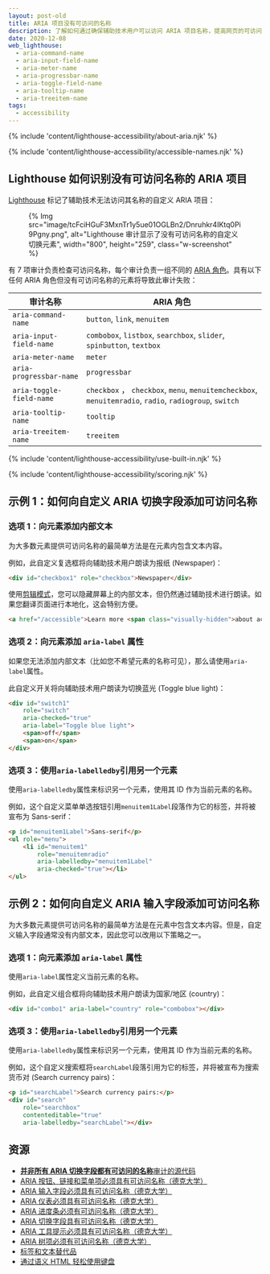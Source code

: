 ```yaml
---
layout: post-old
title: ARIA 项目没有可访问的名称
description: 了解如何通过确保辅助技术用户可以访问 ARIA 项目名称，提高网页的可访问性。
date: 2020-12-08
web_lighthouse:
  - aria-command-name
  - aria-input-field-name
  - aria-meter-name
  - aria-progressbar-name
  - aria-toggle-field-name
  - aria-tooltip-name
  - aria-treeitem-name
tags:
  - accessibility
---
```


{% include 'content/lighthouse-accessibility/about-aria.njk' %}

{% include 'content/lighthouse-accessibility/accessible-names.njk' %}

## Lighthouse 如何识别没有可访问名称的 ARIA 项目

[Lighthouse](https://developers.google.com/web/tools/lighthouse/) 标记了辅助技术无法访问其名称的自定义 ARIA 项目：

<figure class="w-figure">{% Img src="image/tcFciHGuF3MxnTr1y5ue01OGLBn2/Dnruhkr4IKtq0Pi9Pgny.png", alt="Lighthouse 审计显示了没有可访问名称的自定义切换元素", width="800", height="259", class="w-screenshot" %}</figure>

有 7 项审计负责检查可访问名称，每个审计负责一组不同的 [ARIA 角色](https://www.w3.org/TR/wai-aria-practices-1.1/#aria_ex)。具有以下任何 ARIA 角色但没有可访问名称的元素将导致此审计失败：

审计名称 | ARIA 角色
--- | ---
`aria-command-name` | `button`, `link`, `menuitem`
`aria-input-field-name` | `combobox`, `listbox`, `searchbox`, `slider`, `spinbutton`, `textbox`
`aria-meter-name` | `meter`
`aria-progressbar-name` | `progressbar`
`aria-toggle-field-name` | `checkbox` ， `checkbox`, `menu`, `menuitemcheckbox`, `menuitemradio`, `radio`, `radiogroup`, `switch`
`aria-tooltip-name` | `tooltip`
`aria-treeitem-name` | `treeitem`

{% include 'content/lighthouse-accessibility/use-built-in.njk' %}

{% include 'content/lighthouse-accessibility/scoring.njk' %}

## 示例 1：如何向自定义 ARIA 切换字段添加可访问名称

### 选项 1：向元素添加内部文本

为大多数元素提供可访问名称的最简单方法是在元素内包含文本内容。

例如，此自定义复选框将向辅助技术用户朗读为报纸 (Newspaper)：

```html
<div id="checkbox1" role="checkbox">Newspaper</div>
```

使用[剪辑模式](https://www.a11yproject.com/posts/2013-01-11-how-to-hide-content/)，您可以隐藏屏幕上的内部文本，但仍然通过辅助技术进行朗读。如果您翻译页面进行本地化，这会特别方便。

```html
<a href="/accessible">Learn more <span class="visually-hidden">about accessibility on web.dev</span></a>
```

### 选项 2：向元素添加 `aria-label` 属性

如果您无法添加内部文本（比如您不希望元素的名称可见），那么请使用`aria-label`属性。

此自定义开关将向辅助技术用户朗读为切换蓝光 (Toggle blue light)：

```html
<div id="switch1"
    role="switch"
    aria-checked="true"
    aria-label="Toggle blue light">
    <span>off</span>
    <span>on</span>
</div>
```

### 选项 3：使用`aria-labelledby`引用另一个元素

使用`aria-labelledby`属性来标识另一个元素，使用其 ID 作为当前元素的名称。

例如，这个自定义菜单单选按钮引用`menuitem1Label`段落作为它的标签，并将被宣布为 Sans-serif：

```html
<p id="menuitem1Label">Sans-serif</p>
<ul role="menu">
    <li id="menuitem1"
        role="menuitemradio"
        aria-labelledby="menuitem1Label"
        aria-checked="true"></li>
</ul>
```

## 示例 2：如何向自定义 ARIA 输入字段添加可访问名称

为大多数元素提供可访问名称的最简单方法是在元素中包含文本内容。但是，自定义输入字段通常没有内部文本，因此您可以改用以下策略之一。

### 选项 1：向元素添加 `aria-label` 属性

使用`aria-label`属性定义当前元素的名称。

例如，此自定义组合框将向辅助技术用户朗读为国家/地区 (country)：

```html
<div id="combo1" aria-label="country" role="combobox"></div>
```

### 选项 3：使用`aria-labelledby`引用另一个元素

使用`aria-labelledby`属性来标识另一个元素，使用其 ID 作为当前元素的名称。

例如，这个自定义搜索框将`searchLabel`段落引用为它的标签，并将被宣布为搜索货币对 (Search currency pairs)：

```html
<p id="searchLabel">Search currency pairs:</p>
<div id="search"
    role="searchbox"
    contenteditable="true"
    aria-labelledby="searchLabel"></div>
```

## 资源

- [**并非所有 ARIA 切换字段都有可访问的名称**审计的源代码](https://github.com/GoogleChrome/lighthouse/blob/master/lighthouse-core/audits/accessibility/aria-toggle-field-name.js)
- [ARIA 按钮、链接和菜单项必须具有可访问名称（德克大学）](https://dequeuniversity.com/rules/axe/4.1/aria-command-name)
- [ARIA 输入字段必须具有可访问名称（德克大学）](https://dequeuniversity.com/rules/axe/4.1/aria-input-field-name)
- [ARIA 仪表必须具有可访问名称（德克大学）](https://dequeuniversity.com/rules/axe/4.1/aria-meter-name)
- [ARIA 进度条必须有可访问名称（德克大学）](https://dequeuniversity.com/rules/axe/4.1/aria-progressbar-name)
- [ARIA 切换字段具有可访问名称（德克大学）](https://dequeuniversity.com/rules/axe/4.1/aria-toggle-field-label)
- [ARIA 工具提示必须具有可访问名称（德克大学）](https://dequeuniversity.com/rules/axe/4.1/aria-tooltip-name)
- [ARIA 树项必须有可访问名称（德克大学）](https://dequeuniversity.com/rules/axe/4.1/aria-treeitem-name)
- [标签和文本替代品](/labels-and-text-alternatives)
- [通过语义 HTML 轻松使用键盘](/use-semantic-html)
